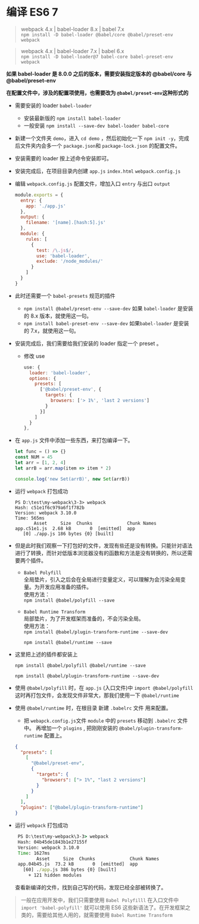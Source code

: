# 编译 ES6 7

> webpack 4.x | babel-loader 8.x | babel 7.x  
>  `npm install -D babel-loader @babel/core @babel/preset-env webpack`

> webpack 4.x | babel-loader 7.x | babel 6.x  
>  `npm install -D babel-loader@7 babel-core babel-preset-env webpack`

**如果 babel-loader 是 8.0.0 之后的版本，需要安装指定版本的 @babel/core 与 @babel/preset-env**

**在配置文件中，涉及的配置项使用，也需要改为 `@babel/preset-env`这种形式的**

- 需要安装的 loader `babel-loader`

  - 安装最新版的 `npm install babel-loader`
  - 一般安装 `npm install --save-dev babel-loader babel-core`

- 新建一个文件夹 `demo`，进入 `cd demo` ，然后初始化一下 `npm init -y`，完成后文件夹内会多一个 `package.json`和 `package-lock.json` 的配置文件。

- 安装需要的 loader 按上述命令安装即可。

- 安装完成后，在项目目录内创建 `app.js` `index.html` `webpack.config.js`

  <!-- ![](./目录解构.png) -->

- 编辑 `webpack.config.js` 配置文件，增加入口 `entry` 与出口 `output`

  ```js
  module.exports = {
    entry: {
      app: './app.js'
    },
    output: {
      filename: '[name].[hash:5].js'
    },
    module: {
      rules: [
        {
          test: /\.js$/,
          use: 'babel-loader',
          exclude: '/node_modules/'
        }
      ]
    }
  }
  ```

* 此时还需要一个 `babel-presets` 规范的插件

  - `npm install @babel/preset-env --save-dev` 如果 `babel-loader` 是安装的 8.x 版本，就使用这一句。
  - `npm install babel-preset-env --save-dev` 如果`babel-loader` 是安装的 7.x，就使用这一句。

- 安装完成后，我们需要给我们安装的 loader 指定一个 preset 。

  - 修改 use

    ```js
    use: {
      loader: 'babel-loader',
      options: {
        presets: [
          ['@babel/preset-env', {
            targets: {
              browsers: ['> 1%', 'last 2 versions']
            }
          }]
        ]
      }
    },
    ```

- 在 `app.js` 文件中添加一些东西，来打包编译一下。

  ```js
  let func = () => {}
  const NUM = 45
  let arr = [1, 2, 4]
  let arrB = arr.map(item => item * 2)

  console.log('new Set(arrB)', new Set(arrB))
  ```

- 运行 `webpack` 打包成功

  ```
  PS D:\test\my-webpack\3-3> webpack
  Hash: c51e1f6c979a6f1f782b
  Version: webpack 3.10.0
  Time: 565ms
         Asset     Size  Chunks             Chunk Names
  app.c51e1.js  2.68 kB       0  [emitted]  app
     [0] ./app.js 186 bytes {0} [built]
  ```

- 但是此时我们观察一下打包好的文件，发现有些还是没有转换。只能针对语法进行了转换，而针对低版本浏览器没有的函数和方法是没有转换的，所以还需要两个插件。

  - `Babel Polyfill`  
    全局垫片，引入之后会在全局进行变量定义，可以理解为会污染全局变量。为开发应用准备的插件。  
    使用方法：  
    `npm install @babel/polyfill --save`

  - `Babel Runtime Transform`  
    局部垫片，为了开发框架而准备的，不会污染全局。  
    使用方法：  
     `npm install @babel/plugin-transform-runtime --save-dev`

    `npm install @babel/runtime --save`

- 这里把上述的插件都安装上

  `npm install @babel/polyfill @babel/runtime --save`

  `npm install @babel/plugin-transform-runtime --save-dev`

- 使用 `@babel/polyfill` 时，在 `app.js` (入口文件)中 `import @babel/polyfill`
  这时再打包文件，会发现文件非常大，那我们使用一下 `@babel/runtime`

- 使用 `@babel/runtime` 时，在根目录 新建 `.babelrc` 文件 用来配置。

  - 把 `webapck.config.js`文件 `module` 中的 `presets` 移动到 `.babelrc` 文件中。
    再增加一个 `plugins` , 把刚刚安装的 `@babel/plugin-transform-runtime` 配置上。

  ```json
  {
    "presets": [
      [
        "@babel/preset-env",
        {
          "targets": {
            "browsers": ["> 1%", "last 2 versions"]
          }
        }
      ]
    ],
    "plugins": ["@babel/plugin-transform-runtime"]
  }
  ```

- 运行 `webpack` 打包成功

  ```cmd 运行结果
   PS D:\test\my-webpack\3-3> webpack
   Hash: 04b45de1843b1e27155f
   Version: webpack 3.10.0
   Time: 1627ms
          Asset     Size  Chunks             Chunk Names
   app.04b45.js  73.2 kB       0  [emitted]  app
     [60] ./app.js 386 bytes {0} [built]
       + 121 hidden modules
  ```

  查看新编译的文件，找到自己写的代码，发现已经全部被转换了。

> 一般在应用开发中，我们只需要使用 `Babel Polyfilll` 在入口文件中 `import 'babel-polyfill'` 就可以使用 ES6 这些新语法了。在开发框架之类的，需要给其他人用的，就需要使用 `Babel Runtime Transform`

